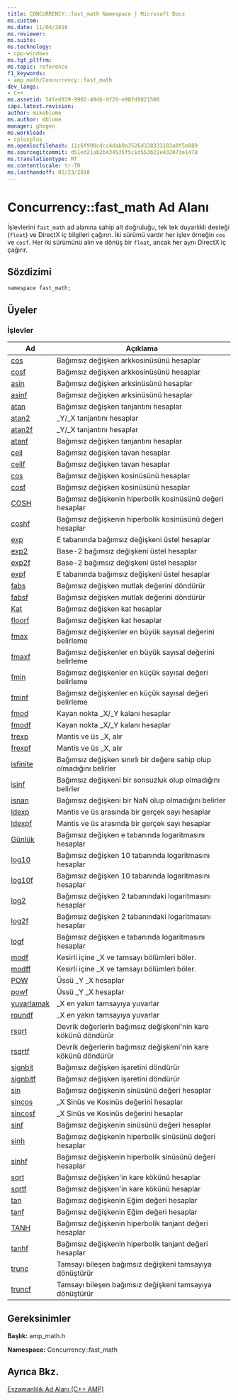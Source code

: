 ```yaml
---
title: CONCURRENCY::fast_math Namespace | Microsoft Docs
ms.custom: 
ms.date: 11/04/2016
ms.reviewer: 
ms.suite: 
ms.technology:
- cpp-windows
ms.tgt_pltfrm: 
ms.topic: reference
f1_keywords:
- amp_math/Concurrency::fast_math
dev_langs:
- C++
ms.assetid: 54fed939-9902-49db-9f29-e98fd9821508
caps.latest.revision: 
author: mikeblome
ms.author: mblome
manager: ghogen
ms.workload:
- cplusplus
ms.openlocfilehash: 11c6f990cdcc4dab0a3526d338333183a0f5e889
ms.sourcegitcommit: d51ed21ab2b434535f5c1d553b22e432073e1478
ms.translationtype: MT
ms.contentlocale: tr-TR
ms.lasthandoff: 02/23/2018
---
```

# <a name="concurrencyfastmath-namespace"></a>Concurrency::fast_math Ad Alanı
İşlevlerini `fast_math` ad alanına sahip alt doğruluğu, tek tek duyarlıklı desteği (`float`) ve DirectX iç bilgileri çağırın. İki sürümü vardır her işlev örneğin `cos` ve `cosf`. Her iki sürümünü alın ve dönüş bir `float`, ancak her aynı DirectX iç çağırır.  
  
## <a name="syntax"></a>Sözdizimi  
  
```  
namespace fast_math;  
```  
  
## <a name="members"></a>Üyeler  
  
### <a name="functions"></a>İşlevler  
  
|Ad|Açıklama|  
|----------|-----------------|  
|[cos](concurrency-fast-math-namespace-functions.md#cos)|Bağımsız değişken arkkosinüsünü hesaplar|  
|[cosf](concurrency-fast-math-namespace-functions.md#cosf)|Bağımsız değişken arkkosinüsünü hesaplar|  
|[asin](concurrency-fast-math-namespace-functions.md#asin)|Bağımsız değişken arksinüsünü hesaplar|  
|[asinf](concurrency-fast-math-namespace-functions.md#asinf)|Bağımsız değişken arksinüsünü hesaplar|  
|[atan](concurrency-fast-math-namespace-functions.md#atan)|Bağımsız değişken tanjantını hesaplar|  
|[atan2](concurrency-fast-math-namespace-functions.md#atan2)|_Y/_X tanjantını hesaplar|  
|[atan2f](concurrency-fast-math-namespace-functions.md#atan2f)|_Y/_X tanjantını hesaplar|  
|[atanf](concurrency-fast-math-namespace-functions.md#atanf)|Bağımsız değişken tanjantını hesaplar|  
|[ceil](concurrency-fast-math-namespace-functions.md#ceil)|Bağımsız değişken tavan hesaplar|  
|[ceilf](concurrency-fast-math-namespace-functions.md#ceilf)|Bağımsız değişken tavan hesaplar|  
|[cos](concurrency-fast-math-namespace-functions.md#cos)|Bağımsız değişken kosinüsünü hesaplar|  
|[cosf](concurrency-fast-math-namespace-functions.md#cosf)|Bağımsız değişken kosinüsünü hesaplar|  
|[COSH](concurrency-fast-math-namespace-functions.md#cosh)|Bağımsız değişkenin hiperbolik kosinüsünü değeri hesaplar|  
|[coshf](concurrency-fast-math-namespace-functions.md#coshf)|Bağımsız değişkenin hiperbolik kosinüsünü değeri hesaplar|  
|[exp](concurrency-fast-math-namespace-functions.md#exp)|E tabanında bağımsız değişkeni üstel hesaplar|  
|[exp2](concurrency-fast-math-namespace-functions.md#exp2)|Base-2 bağımsız değişkeni üstel hesaplar|  
|[exp2f](concurrency-fast-math-namespace-functions.md#exp2f)|Base-2 bağımsız değişkeni üstel hesaplar|  
|[expf](concurrency-fast-math-namespace-functions.md#expf)|E tabanında bağımsız değişkeni üstel hesaplar|  
|[fabs](concurrency-fast-math-namespace-functions.md#fabs)|Bağımsız değişken mutlak değerini döndürür|  
|[fabsf](concurrency-fast-math-namespace-functions.md#fabsf)|Bağımsız değişken mutlak değerini döndürür|  
|[Kat](concurrency-fast-math-namespace-functions.md#floor)|Bağımsız değişken kat hesaplar|  
|[floorf](concurrency-fast-math-namespace-functions.md#floorf)|Bağımsız değişken kat hesaplar|  
|[fmax](concurrency-fast-math-namespace-functions.md#fmax)|Bağımsız değişkenler en büyük sayısal değerini belirleme|  
|[fmaxf](concurrency-fast-math-namespace-functions.md#fmaxf)|Bağımsız değişkenler en büyük sayısal değerini belirleme|  
|[fmin](concurrency-fast-math-namespace-functions.md#fmin)|Bağımsız değişkenler en küçük sayısal değeri belirleme|  
|[fminf](concurrency-fast-math-namespace-functions.md#fminf)|Bağımsız değişkenler en küçük sayısal değeri belirleme|  
|[fmod](concurrency-fast-math-namespace-functions.md#fmod)|Kayan nokta _X/_Y kalanı hesaplar|  
|[fmodf](concurrency-fast-math-namespace-functions.md#fmodf)|Kayan nokta _X/_Y kalanı hesaplar|  
|[frexp](concurrency-fast-math-namespace-functions.md#frexp)|Mantis ve üs _X, alır|  
|[frexpf](concurrency-fast-math-namespace-functions.md#frexpf)|Mantis ve üs _X, alır|  
|[isfinite](concurrency-fast-math-namespace-functions.md#isfinite)|Bağımsız değişken sınırlı bir değere sahip olup olmadığını belirler|  
|[isinf](concurrency-fast-math-namespace-functions.md#isinf)|Bağımsız değişkeni bir sonsuzluk olup olmadığını belirler|  
|[isnan](concurrency-fast-math-namespace-functions.md#isnan)|Bağımsız değişkeni bir NaN olup olmadığını belirler|  
|[ldexp](concurrency-fast-math-namespace-functions.md#ldexp)|Mantis ve üs arasında bir gerçek sayı hesaplar|  
|[ldexpf](concurrency-fast-math-namespace-functions.md#ldexpf)|Mantis ve üs arasında bir gerçek sayı hesaplar|  
|[Günlük](concurrency-fast-math-namespace-functions.md#log)|Bağımsız değişken e tabanında logaritmasını hesaplar|  
|[log10](concurrency-fast-math-namespace-functions.md#log10)|Bağımsız değişken 10 tabanında logaritmasını hesaplar|  
|[log10f](concurrency-fast-math-namespace-functions.md#log10f)|Bağımsız değişken 10 tabanında logaritmasını hesaplar|  
|[log2](concurrency-fast-math-namespace-functions.md#log2)|Bağımsız değişken 2 tabanındaki logaritmasını hesaplar|  
|[log2f](concurrency-fast-math-namespace-functions.md#log2f)|Bağımsız değişken 2 tabanındaki logaritmasını hesaplar|  
|[logf](concurrency-fast-math-namespace-functions.md#logf)|Bağımsız değişken e tabanında logaritmasını hesaplar|  
|[modf](concurrency-fast-math-namespace-functions.md#modf)|Kesirli içine _X ve tamsayı bölümleri böler.|  
|[modff](concurrency-fast-math-namespace-functions.md#modff)|Kesirli içine _X ve tamsayı bölümleri böler.|  
|[POW](concurrency-fast-math-namespace-functions.md#pow)|Üssü _Y _X hesaplar|  
|[powf](concurrency-fast-math-namespace-functions.md#powf)|Üssü _Y _X hesaplar|  
|[yuvarlamak](concurrency-fast-math-namespace-functions.md#round)|_X en yakın tamsayıya yuvarlar|  
|[roundf](concurrency-fast-math-namespace-functions.md#roundf)|_X en yakın tamsayıya yuvarlar|  
|[rsqrt](concurrency-fast-math-namespace-functions.md#rsqrt)|Devrik değerlerin bağımsız değişkeni'nin kare kökünü döndürür|  
|[rsqrtf](concurrency-fast-math-namespace-functions.md#rsqrtf)|Devrik değerlerin bağımsız değişkeni'nin kare kökünü döndürür|  
|[signbit](concurrency-fast-math-namespace-functions.md#signbit)|Bağımsız değişken işaretini döndürür|  
|[signbitf](concurrency-fast-math-namespace-functions.md#signbitf)|Bağımsız değişken işaretini döndürür|  
|[sin](concurrency-fast-math-namespace-functions.md#sin)|Bağımsız değişkenin sinüsünü değeri hesaplar|  
|[sincos](concurrency-fast-math-namespace-functions.md#sincos)|_X Sinüs ve Kosinüs değerini hesaplar|  
|[sincosf](concurrency-fast-math-namespace-functions.md#sincosf)|_X Sinüs ve Kosinüs değerini hesaplar|  
|[sinf](concurrency-fast-math-namespace-functions.md#sinf)|Bağımsız değişkenin sinüsünü değeri hesaplar|  
|[sinh](concurrency-fast-math-namespace-functions.md#sinh)|Bağımsız değişkenin hiperbolik sinüsünü değeri hesaplar|  
|[sinhf](concurrency-fast-math-namespace-functions.md#sinhf)|Bağımsız değişkenin hiperbolik sinüsünü değeri hesaplar|  
|[sqrt](concurrency-fast-math-namespace-functions.md#sqrt)|Bağımsız değişken'in kare kökünü hesaplar|  
|[sqrtf](concurrency-fast-math-namespace-functions.md#sqrtf)|Bağımsız değişken'in kare kökünü hesaplar|  
|[tan](concurrency-fast-math-namespace-functions.md#tan)|Bağımsız değişkenin Eğim değeri hesaplar|  
|[tanf](concurrency-fast-math-namespace-functions.md#tanf)|Bağımsız değişkenin Eğim değeri hesaplar|  
|[TANH](concurrency-fast-math-namespace-functions.md#tanh)|Bağımsız değişkenin hiperbolik tanjant değeri hesaplar|  
|[tanhf](concurrency-fast-math-namespace-functions.md#tanhf)|Bağımsız değişkenin hiperbolik tanjant değeri hesaplar|  
|[trunc](concurrency-fast-math-namespace-functions.md#trunc)|Tamsayı bileşen bağımsız değişkeni tamsayıya dönüştürür|  
|[truncf](concurrency-fast-math-namespace-functions.md#truncf)|Tamsayı bileşen bağımsız değişkeni tamsayıya dönüştürür|  

## <a name="requirements"></a>Gereksinimler  
 **Başlık:** amp_math.h  
  
 **Namespace:** Concurrency::fast_math  
  
## <a name="see-also"></a>Ayrıca Bkz.  
 [Eşzamanlılık Ad Alanı (C++ AMP)](concurrency-namespace-cpp-amp.md)
